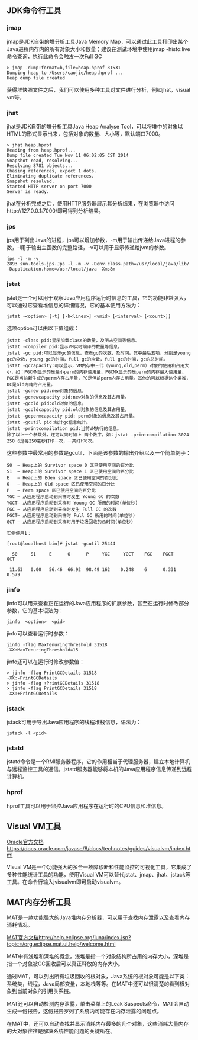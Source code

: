 ## JDK命令行工具
### jmap
jmap是JDK自带的堆分析工具Java Memory Map，可以通过此工具打印出某个Java进程内存内的所有对象大小和数量；建议在测试环境中使用jmap -histo:live命令查询，执行此命令会触发一次Full GC
```
> jmap -dump:format=b,file=heap.hprof 31531
Dumping heap to /Users/caojie/heap.hprof ...
Heap dump file created
```
获得堆快照文件之后，我们可以使用多种工具对文件进行分析，例如jhat，visual vm等。
### jhat
jhat是JDK自带的堆分析工具Java Heap Analyse Tool，可以将堆中的对象以HTML的形式显示出来，包括对象的数量、大小等，默认端口7000。

```
> jhat heap.hprof
Reading from heap.hprof...
Dump file created Tue Nov 11 06:02:05 CST 2014
Snapshot read, resolving...
Resolving 8781 objects...
Chasing references, expect 1 dots.
Eliminating duplicate references.
Snapshot resolved.
Started HTTP server on port 7000
Server is ready.
```
jhat在分析完成之后，使用HTTP服务器展示其分析结果，在浏览器中访问http://127.0.0.1:7000/即可得到分析结果。
### jps
jps用于列出Java的进程，jps可以增加参数，-m用于输出传递给Java进程的参数，-l用于输出主函数的完整路径，-v可以用于显示传递给jvm的参数。

```
jps -l -m -v
2893 sun.tools.jps.Jps -l -m -v -Denv.class.path=/usr/local/java/lib/ -Dapplication.home=/usr/local/java -Xms8m
```
### jstat
jstat是一个可以用于观察Java应用程序运行时信息的工具，它的功能非常强大，可以通过它查看堆信息的详细情况，它的基本使用方法为：

```
jstat -<option> [-t] [-h<lines>] <vmid> [<interval> [<count>]]
```
选项option可以由以下值组成：

```
jstat -class pid:显示加载class的数量，及所占空间等信息。 
jstat -compiler pid:显示VM实时编译的数量等信息。 
jstat -gc pid:可以显示gc的信息，查看gc的次数，及时间。其中最后五项，分别是young gc的次数，young gc的时间，full gc的次数，full gc的时间，gc的总时间。 
jstat -gccapacity:可以显示，VM内存中三代（young,old,perm）对象的使用和占用大小，如：PGCMN显示的是最小perm的内存使用量，PGCMX显示的是perm的内存最大使用量，PGC是当前新生成的perm内存占用量，PC是但前perm内存占用量。其他的可以根据这个类推， OC是old内纯的占用量。 
jstat -gcnew pid:new对象的信息。 
jstat -gcnewcapacity pid:new对象的信息及其占用量。 
jstat -gcold pid:old对象的信息。 
jstat -gcoldcapacity pid:old对象的信息及其占用量。 
jstat -gcpermcapacity pid: perm对象的信息及其占用量。 
jstat -gcutil pid:统计gc信息统计。 
jstat -printcompilation pid:当前VM执行的信息。 
除了以上一个参数外，还可以同时加上 两个数字，如：jstat -printcompilation 3024 250 6是每250毫秒打印一次，一共打印6次。
```
这些参数中最常用的参数是gcutil，下面是该参数的输出介绍以及一个简单例子：

```
S0  — Heap上的 Survivor space 0 区已使用空间的百分比 
S1  — Heap上的 Survivor space 1 区已使用空间的百分比 
E   — Heap上的 Eden space 区已使用空间的百分比 
O   — Heap上的 Old space 区已使用空间的百分比 
P   — Perm space 区已使用空间的百分比 
YGC — 从应用程序启动到采样时发生 Young GC 的次数 
YGCT– 从应用程序启动到采样时 Young GC 所用的时间(单位秒) 
FGC — 从应用程序启动到采样时发生 Full GC 的次数 
FGCT– 从应用程序启动到采样时 Full GC 所用的时间(单位秒) 
GCT — 从应用程序启动到采样时用于垃圾回收的总时间(单位秒) 
   
实例使用1： 
   
[root@localhost bin]# jstat -gcutil 25444 
   
  S0     S1     E      O      P     YGC     YGCT    FGC    FGCT     GCT 
   
 11.63   0.00   56.46  66.92  98.49 162    0.248    6      0.331    0.579 
```
### jinfo
jinfo可以用来查看正在运行的Java应用程序的扩展参数，甚至在运行时修改部分参数，它的基本语法为：

```
jinfo  <option>  <pid>
```
jinfo可以查看运行时参数：

```
jinfo -flag MaxTenuringThreshold 31518
-XX:MaxTenuringThreshold=15
```
jinfo还可以在运行时修改参数值：

```
> jinfo -flag PrintGCDetails 31518
-XX:-PrintGCDetails
> jinfo -flag +PrintGCDetails 31518
> jinfo -flag PrintGCDetails 31518
-XX:+PrintGCDetails
```
### jstack
jstack可用于导出Java应用程序的线程堆栈信息，语法为：

```
jstack -l <pid>
```

### jstatd
jstatd命令是一个RMI服务器程序，它的作用相当于代理服务器，建立本地计算机与远程监控工具的通信，jstatd服务器能够将本机的Java应用程序信息传递到远程计算机。

### hprof
hprof工具可以用于监控Java应用程序在运行时的CPU信息和堆信息。

## Visual VM工具
[Oracle官方文档https://docs.oracle.com/javase/8/docs/technotes/guides/visualvm/index.html](https://docs.oracle.com/javase/8/docs/technotes/guides/visualvm/index.html)

Visual VM是一个功能强大的多合一故障诊断和性能监控的可视化工具，它集成了多种性能统计工具的功能，使用Visual VM可以替代jstat、jmap、jhat、jstack等工具。在命令行输入jvisualvm即可启动visualvm。

## MAT内存分析工具
MAT是一款功能强大的Java堆内存分析器，可以用于查找内存泄露以及查看内存消耗情况。

[MAT官方文档http://help.eclipse.org/luna/index.jsp?topic=/org.eclipse.mat.ui.help/welcome.html](http://help.eclipse.org/luna/index.jsp?topic=/org.eclipse.mat.ui.help/welcome.html)

MAT中有浅堆和深堆的概念，浅堆是指一个对象结构所占用的内存大小，深堆是指一个对象被GC回收后可以真正释放的内存大小。

通过MAT，可以列出所有垃圾回收的根对象，Java系统的根对象可能是以下类：系统类，线程，Java局部变量，本地栈等等。在MAT中还可以很清楚的看到根对象到当前对象的引用关系链。

MAT还可以自动检测内存泄露，单击菜单上的Leak Suspects命令，MAT会自动生成一份报告，这份报告罗列了系统内可能存在内存泄露的问题点。

在MAT中，还可以自动查找并显示消耗内存最多的几个对象，这些消耗大量内存的大对象往往是解决系统性能问题的关键所在。